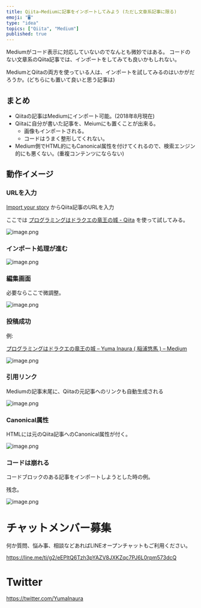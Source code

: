 ```yaml
---
title: Qiita—Mediumに記事をインポートしてみよう (ただし文章系記事に限る)
emoji: "🖥"
type: "idea"
topics: ["Qiita", "Medium"]
published: true
---
```


Mediumがコード表示に対応していないのでなんとも微妙ではある。
コードのない文章系のQiita記事では、インポートをしてみても良いかもしれない。

MediumとQiitaの両方を使っている人は、インポートを試してみるのはいかがだろうか。(どちらにも置いて良いと思う記事は)

## まとめ

- Qiitaの記事はMediumにインポート可能。(2018年8月現在)
- Qiitaに自分が書いた記事を、Meiumにも置くことが出来る。
  - 画像もインポートされる。
  - コードはうまく整形してくれない。
- Medium側でHTML的にもCanonical属性を付けてくれるので、検索エンジン的にも悪くない。(重複コンテンツにならない)

## 動作イメージ

### URLを入力

[Import your story](https://medium.com/p/import) からQiita記事のURLを入力

ここでは [プログラミングはドラクエの竜王の城 - Qiita](https://qiita.com/YumaInaura/items/bba1657b5f1f807830e3) を使って試してみる。

![image.png](https://qiita-image-store.s3.amazonaws.com/0/89618/c8ce45cc-0cd0-9f32-3f1c-7637e6d0d363.png)

### インポート処理が進む

![image.png](https://qiita-image-store.s3.amazonaws.com/0/89618/f7e79db8-bf10-7f06-f278-037b5bb71bae.png)

### 編集画面

必要ならここで微調整。

![image.png](https://qiita-image-store.s3.amazonaws.com/0/89618/e2ecdacd-abf2-4486-edb6-7ad3f0394b88.png)

### 投稿成功

例:

[プログラミングはドラクエの竜王の城 – Yuma Inaura ( 稲浦悠馬 ) – Medium](https://medium.com/@YumaInaura/%E3%83%97%E3%83%AD%E3%82%B0%E3%83%A9%E3%83%9F%E3%83%B3%E3%82%B0%E3%81%AF%E3%83%89%E3%83%A9%E3%82%AF%E3%82%A8%E3%81%AE%E7%AB%9C%E7%8E%8B%E3%81%AE%E5%9F%8E-6e6dcd771ba6)


![image.png](https://qiita-image-store.s3.amazonaws.com/0/89618/ac9de362-427c-9570-568c-89ee09d5daad.png)


### 引用リンク

Mediumの記事末尾に、Qiitaの元記事へのリンクも自動生成される

![image.png](https://qiita-image-store.s3.amazonaws.com/0/89618/976fc536-c8d3-6c26-b274-d9fe7184e2a4.png)

### Canonical属性

HTMLには元のQiita記事へのCanonical属性が付く。

![image.png](https://qiita-image-store.s3.amazonaws.com/0/89618/e064fc1e-2dfb-840d-a855-4a1be25a5446.png)

### コードは崩れる

コードブロックのある記事をインポートしようとした時の例。

残念。

![image.png](https://qiita-image-store.s3.amazonaws.com/0/89618/42051273-92f4-88a6-ceb2-ce1145137de2.png)









<!-- Update From Qiita API -->

# チャットメンバー募集


何か質問、悩み事、相談などあればLINEオープンチャットもご利用ください。

https://line.me/ti/g2/eEPltQ6Tzh3pYAZV8JXKZqc7PJ6L0rpm573dcQ





# Twitter


https://twitter.com/YumaInaura


<!-- Update From Qiita API -->


